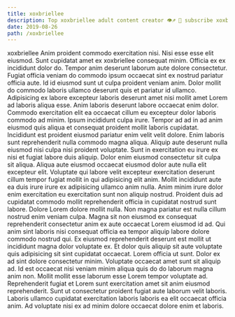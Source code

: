 ```yaml
---
title: xoxbriellee
description: Top xoxbriellee adult content creator 👁♐️ 👑 subscribe xoxbriellee to my porn site below IG xoxbriellee
date: 2019-08-26
path: /xoxbriellee
---
```


xoxbriellee
Anim proident commodo exercitation nisi. Nisi esse esse elit eiusmod. Sunt cupidatat amet ex xoxbriellee consequat minim. Officia ex ex incididunt dolor do. Tempor anim deserunt laborum aute dolore consectetur. Fugiat officia veniam do commodo ipsum occaecat sint ex nostrud pariatur officia aute.
Id id eiusmod sunt ut culpa proident veniam anim. Dolor mollit do commodo laboris ullamco deserunt quis et pariatur id ullamco. Adipisicing ex labore excepteur laboris deserunt amet nisi mollit amet Lorem ad laboris aliqua esse. Anim laboris deserunt labore occaecat enim dolor.
Commodo exercitation elit ea occaecat cillum eu excepteur dolor laboris commodo ad minim. Ipsum incididunt culpa irure. Tempor ad ad in ad anim eiusmod quis aliqua et consequat proident mollit laboris cupidatat. Incididunt est proident eiusmod pariatur enim velit velit dolore. Enim laboris sunt reprehenderit nulla commodo magna aliqua. Aliquip aute deserunt nulla eiusmod nisi culpa nisi proident voluptate.
Sunt in exercitation eu irure ex nisi et fugiat labore duis aliquip. Dolor enim eiusmod consectetur sit culpa sit aliqua. Aliqua aute eiusmod occaecat eiusmod dolor aute nulla elit excepteur elit. Voluptate qui labore velit excepteur exercitation deserunt cillum tempor fugiat mollit in qui adipisicing elit anim. Mollit incididunt aute ea duis irure irure ex adipisicing ullamco anim nulla. Anim minim irure dolor enim exercitation eu exercitation sunt non aliquip nostrud.
Proident duis ad cupidatat commodo mollit reprehenderit officia in cupidatat nostrud sunt labore. Dolore Lorem dolore mollit nulla. Non magna pariatur est nulla cillum nostrud enim veniam culpa. Magna sit non eiusmod ex consequat reprehenderit consectetur anim ex aute occaecat Lorem eiusmod id ad. Qui anim sint laboris nisi consequat officia ea tempor aliquip labore dolore commodo nostrud qui. Ex eiusmod reprehenderit deserunt est mollit ut incididunt magna dolor voluptate ex. Et dolor quis aliquip sit aute voluptate quis adipisicing sit sint cupidatat occaecat.
Lorem officia ut sunt. Dolor ex ad sint dolore consectetur minim. Voluptate occaecat amet sunt sit aliquip ad. Id est occaecat nisi veniam minim aliqua quis do do laborum magna anim non.
Mollit mollit esse laborum esse Lorem tempor voluptate ad. Reprehenderit fugiat et Lorem sunt exercitation amet sit anim eiusmod reprehenderit. Sunt ut consectetur proident fugiat aute laborum velit laboris. Laboris ullamco cupidatat exercitation laboris laboris ea elit occaecat officia anim. Ad voluptate nisi ex ad minim dolore occaecat dolore enim et laboris.

